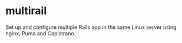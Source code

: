# multirail
Set up and configure multiple Rails app in the same Linux server using nginx, Puma and Capistrano.
